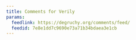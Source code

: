 ```yaml
---
title: Comments for Verily
params:
  feedlink: https://degruchy.org/comments/feed/
  feedid: 7e8e1dd7c9690e73a71b34bdaea3e1cb
---
```

